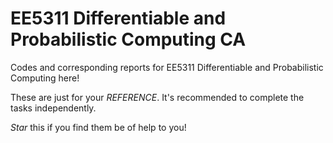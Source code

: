 # EE5311 Differentiable and Probabilistic Computing CA
Codes and corresponding reports for EE5311 Differentiable and Probabilistic Computing here!

These are just for your _REFERENCE_. It's recommended to complete the tasks independently.

_Star_ this if you find them be of help to you!
